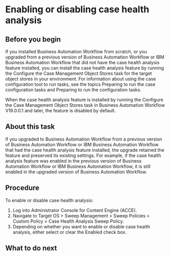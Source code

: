 # Enabling or disabling case health analysis

## Before you begin

If you installed Business Automation Workflow
from scratch, or you upgraded from a previous version of Business Automation Workflow or IBM Business Automation
Workflow that did not have the case
health analysis feature installed, you can install the case health analysis feature by running the
Configure the Case Management Object Stores
task for the target object stores in your environment.
For information about using the case configuration tool to run tasks, see
the topics Preparing to run the case configuration tasks and Preparing to run the configuration tasks.

When the case health analysis feature is installed by running the Configure the Case Management Object Stores task in Business Automation Workflow V19.0.0.1 and later, the
feature is disabled by default.

## About this task

If you upgraded to Business Automation Workflow from a previous version of Business Automation Workflow or IBM Business Automation
Workflow that had the case health
analysis feature installed, the upgrade retained the feature and preserved its existing settings.
For example, if the case health analysis feature was enabled in the previous version of Business Automation Workflow or IBM Business Automation
Workflow, it is still enabled in the
upgraded version of Business Automation Workflow.

## Procedure

To enable or disable case health analysis:

1. Log into Administrator Console for Content Engine (ACCE).
2. Navigate to Target OS > Sweep Management > Sweep Policies > Custom Policy > Case Health
Analysis Sweep Policy.
3. Depending on whether you want to enable or disable case health analysis, either select or clear
the Enabled check box.

## What to do next